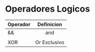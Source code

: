 # Operadores Logicos 


| Operador      |  Definicion   |
| ------------- |:-------------:| 
| &&            | and           |
| |             | or            |
| XOR    | Or Exclusivo  |
